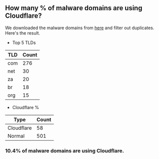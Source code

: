 ## How many % of malware domains are using Cloudflare?


We downloaded the malware domains from [here](https://urlhaus.abuse.ch) and filter out duplicates.
Here's the result.


[//]: # (start replacement)


- Top 5 TLDs

| TLD | Count |
| --- | --- |
| com | 276 |
| net | 30 |
| za | 20 |
| br | 18 |
| org | 15 |


- Cloudflare %

| Type | Count |
| --- | --- |
| Cloudflare | 58 |
| Normal | 501 |


### 10.4% of malware domains are using Cloudflare.